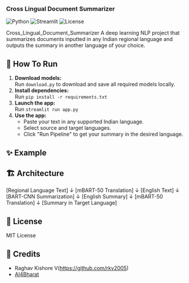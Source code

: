 ### Cross Lingual Document Summarizer
![Python](https://img.shields.io/badge/Python-3.10-blue?logo=python)
![Streamlit](https://img.shields.io/badge/Streamlit-Enabled-brightgreen?logo=streamlit)
![License](https://img.shields.io/badge/License-MIT-green.svg)

Cross_Lingual_Document_Summarizer
A deep learning NLP project that summarizes documents inputted in any Indian regional language and outputs the summary in another language of your choice.

## 🚀 How To Run

1. **Download models:**  
   Run `download.py` to download and save all required models locally.
2. **Install dependencies:**  
   Run `pip install -r requirements.txt`
3. **Launch the app:**  
   Run `streamlit run app.py`
4. **Use the app:**  
   - Paste your text in any supported Indian language.
   - Select source and target languages.
   - Click "Run Pipeline" to get your summary in the desired language.

## ✨ Example

## 🏗️ Architecture

[Regional Language Text]
↓
[mBART-50 Translation]
↓
[English Text]
↓
[BART-CNN Summarization]
↓
[English Summary]
↓
[mBART-50 Translation]
↓
[Summary in Target Language]

## 📄 License
MIT License

## 🙏 Credits
- Raghav Kishore V(https://github.com/rkv2005)
- [AI4Bharat](https://ai4bharat.org/)
